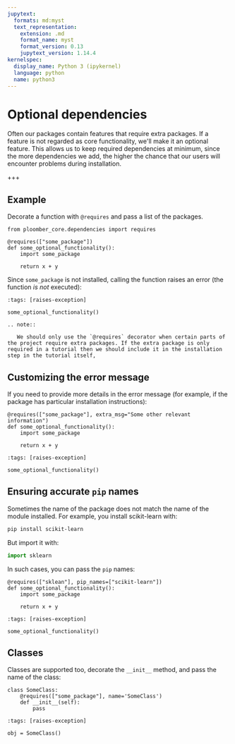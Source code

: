 ```yaml
---
jupytext:
  formats: md:myst
  text_representation:
    extension: .md
    format_name: myst
    format_version: 0.13
    jupytext_version: 1.14.4
kernelspec:
  display_name: Python 3 (ipykernel)
  language: python
  name: python3
---
```


# Optional dependencies

Often our packages contain features that require extra packages. If a feature is not regarded as core functionality, we'll make it an optional feature. This allows us to keep required dependencies at minimum, since the more dependencies we add, the higher the chance that our users will encounter problems during installation.

+++

## Example

Decorate a function with `@requires` and pass a list of the packages.

```{code-cell} ipython3
from ploomber_core.dependencies import requires

@requires(["some_package"])
def some_optional_functionality():
    import some_package

    return x + y
```

Since `some_package` is not installed, calling the function raises an error (the function *is not* executed):

```{code-cell} ipython3
:tags: [raises-exception]

some_optional_functionality()
```

```{eval-rst}
.. note::

   We should only use the `@requires` decorator when certain parts of the project require extra packages. If the extra package is only required in a tutorial then we should include it in the installation step in the tutorial itself,
```


## Customizing the error message

If you need to provide more details in the error message (for example, if the package has particular installation instructions):

```{code-cell} ipython3
@requires(["some_package"], extra_msg="Some other relevant information")
def some_optional_functionality():
    import some_package

    return x + y
```

```{code-cell} ipython3
:tags: [raises-exception]

some_optional_functionality()
```

## Ensuring accurate `pip` names

Sometimes the name of the package does not match the name of the module installed. For example, you install scikit-learn with:

```sh
pip install scikit-learn
```

But import it with:

```python
import sklearn
```

In such cases, you can pass the `pip` names:

```{code-cell} ipython3
@requires(["sklean"], pip_names=["scikit-learn"])
def some_optional_functionality():
    import some_package

    return x + y
```

```{code-cell} ipython3
:tags: [raises-exception]

some_optional_functionality()
```

## Classes

Classes are supported too, decorate the `__init__` method, and pass the name of the class:

```{code-cell} ipython3
class SomeClass:
    @requires(["some_package"], name='SomeClass')
    def __init__(self):
        pass
```

```{code-cell} ipython3
:tags: [raises-exception]

obj = SomeClass()
```
